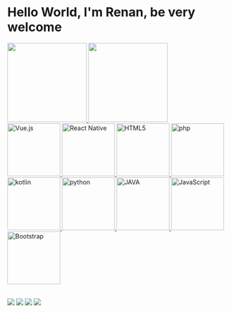 # Hello World, I'm Renan, be very welcome

<table>
  <a href="https://github.com/DevRBezerra">
  <img height="180em" src="https://github-readme-stats.vercel.app/api?username=devrbezerra&show_icons=true&theme=merko&include_all_commits=true&count_private=true"/>
  <img height="180em" src="https://github-readme-stats.vercel.app/api/top-langs/?username=devrbezerra&layout=compact&langs_count=6&theme=merko"/>
  <br>
  <img src="https://img.icons8.com/color/2x/vue-js.png" width="120" alt="Vue.js">
  <img src="https://upload.wikimedia.org/wikipedia/commons/thumb/a/a7/React-icon.svg/539px-React-icon.svg.png" width="120" alt="React Native">
  <img src="https://img.icons8.com/color/2x/html-5.png" width="120" alt="HTML5">
  <img src="https://img.icons8.com/?size=100&id=NFPVueWvSCNS&format=png&color=000000" width="120" alt="php">
  <img src="https://img.icons8.com/?size=100&id=ZoxjA0jZDdFZ&format=png&color=000000" width="120" alt="kotlin">
  <img src="https://img.icons8.com/?size=100&id=13441&format=png&color=000000" width="120" alt="python">
  <img src="https://img.icons8.com/?size=100&id=WbhlkucPF3tZ&format=png&color=000000" width="120" alt="JAVA">
  <img src="https://img.icons8.com/?size=100&id=108784&format=png&color=000000" width="120" alt="JavaScript">
  <img src="https://img.icons8.com/color/2x/bootstrap.png" width="120" alt="Bootstrap">
</table>

<div> 
  <a href="https://www.instagram.com/rnbezerra_dev/" target="_blank"><img src="https://img.shields.io/badge/-Instagram-%23E4405F?style=for-the-badge&logo=instagram&logoColor=white" target="_blank"></a>
  <a href = "mailto: renan002silvestre@gmail.com"><img src="https://img.shields.io/badge/-Gmail-%23333?style=for-the-badge&logo=gmail&logoColor=white" target="_blank"></a>
  <a href="https://www.linkedin.com/in/renan-bezerra-6614b6208" target="_blank"><img src="https://img.shields.io/badge/-LinkedIn-%230077B5?style=for-the-badge&logo=linkedin&logoColor=white" target="_blank"></a>
  <a href="https://rbezerradev.vercel.app/" target="_blank"><img src="https://img.shields.io/badge/-WebSite%20Portolio-%230077B5?style=for-the-badge&logo=linkedin&logoColor=white" target="_blank"></a>
  
</div>
